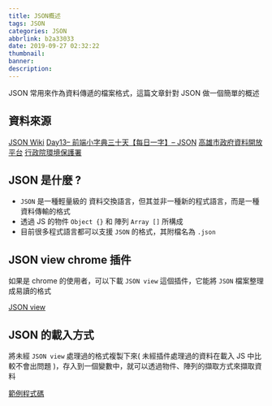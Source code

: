 ```yaml
---
title: JSON概述
tags: JSON
categories: JSON
abbrlink: b2a33033
date: 2019-09-27 02:32:22
thumbnail:
banner:
description:
---
```


JSON 常用來作為資料傳遞的檔案格式，這篇文章針對 JSON 做一個簡單的概述

<!-- more -->

## 資料來源

[JSON Wiki](https://zh.wikipedia.org/wiki/JSON)
[Day13– 前端小字典三十天【每日一字】– JSON](https://ithelp.ithome.com.tw/articles/10159700)
[高雄市政府資料開放平台](https://data.kcg.gov.tw/)
[行政院環境保護署](https://opendata.epa.gov.tw/Data/Contents/RainTenMin/)

## JSON 是什麼 ?

* `JSON` 是一種輕量級的 資料交換語言，但其並非一種新的程式語言，而是一種 資料傳輸的格式
* 透過 JS 的物件 `Object {}` 和 陣列 `Array []` 所構成
* 目前很多程式語言都可以支援 `JSON` 的格式，其附檔名為 `.json`

## JSON view chrome 插件

如果是 chrome 的使用者，可以下載 `JSON view` 這個插件，它能將 `JSON` 檔案整理成易讀的格式

[JSON view](https://chrome.google.com/webstore/detail/jsonview/chklaanhfefbnpoihckbnefhakgolnmc?hl=zh-TW)

## JSON 的載入方式

將未經 `JSON view` 處理過的格式複製下來( 未經插件處理過的資料在載入 JS 中比較不會出問題 )，存入到一個變數中，就可以透過物件、陣列的擷取方式來擷取資料

[範例程式碼](https://codepen.io/Jerry-Yeh/pen/ydRqNy?editors=0010)
